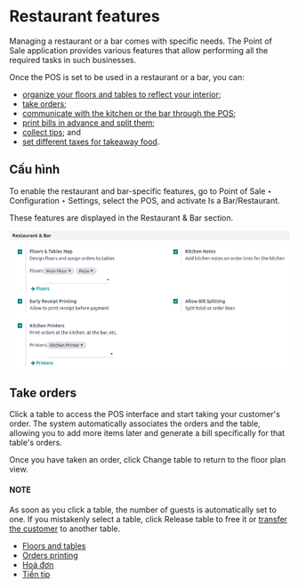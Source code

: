 # Restaurant features

Managing a restaurant or a bar comes with specific needs. The Point of Sale application provides
various features that allow performing all the required tasks in such businesses.

Once the POS is set to be used in a restaurant or a bar, you can:

- [organize your floors and tables to reflect your interior](floors_tables.md);
- [take orders](#restaurant-orders);
- [communicate with the kitchen or the bar through the POS](kitchen_printing.md);
- [print bills in advance and split them](bill_printing.md);
- [collect tips](tips.md); and
- [set different taxes for takeaway food](../pricing/fiscal_position.md).

<a id="restaurant-configuration"></a>

## Cấu hình

To enable the restaurant and bar-specific features, go to Point of Sale ‣
Configuration ‣ Settings, select the POS, and activate Is a Bar/Restaurant.

These features are displayed in the Restaurant & Bar section.

![restaurant and bar-specific features](../../../../.gitbook/assets/restaurant-bar-section.png)

<a id="restaurant-orders"></a>

## Take orders

Click a table to access the POS interface and start taking your customer's order. The system
automatically associates the orders and the table, allowing you to add more items later and generate
a bill specifically for that table's orders.

Once you have taken an order, click Change table to return to the floor plan view.

#### NOTE
As soon as you click a table, the number of guests is automatically set to one. If you
mistakenly select a table, click Release table to free it or [transfer the
customer](floors_tables.md#floors-tables-transfer) to another table.

* [Floors and tables](floors_tables.md)
* [Orders printing](kitchen_printing.md)
* [Hoá đơn](bill_printing.md)
* [Tiền tip](tips.md)
